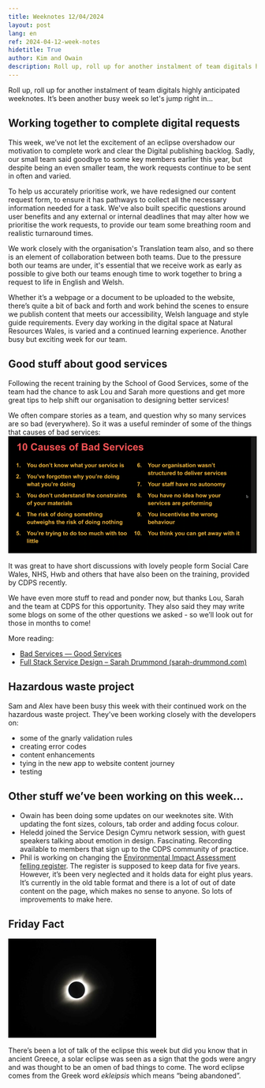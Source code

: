 ```yaml
---
title: Weeknotes 12/04/2024
layout: post
lang: en
ref: 2024-04-12-week-notes
hidetitle: True
author: Kim and Owain
description: Roll up, roll up for another instalment of team digitals highly anticipated weeknotes.
---
```


Roll up, roll up for another instalment of team digitals highly anticipated weeknotes. It’s been another busy week so let's jump right in… 

## Working together to complete digital requests

This week, we’ve not let the excitement of an eclipse overshadow our motivation to complete work and clear the Digital publishing backlog. Sadly, our small team said goodbye to some key members earlier this year, but despite being an even smaller team, the work requests continue to be sent in often and varied.

To help us accurately prioritise work, we have redesigned our content request form, to ensure it has pathways to collect all the necessary information needed for a task. We've also built specific questions around user benefits and any external or internal deadlines that may alter how we prioritise the work requests, to provide our team some breathing room and realistic turnaround times. 

We work closely with the organisation's Translation team also, and so there is an element of collaboration between both teams. Due to the pressure both our teams are under, it's essential that we receive work as early as possible to give both our teams enough time to work together to bring a request to life in English and Welsh. 

Whether it’s a webpage or a document to be uploaded to the website, there’s quite a bit of back and forth and work behind the scenes to ensure we publish content that meets our accessibility, Welsh language and style guide requirements. Every day working in the digital space at Natural Resources Wales, is varied and a continued learning experience. Another busy but exciting week for our team.

## Good stuff about good services

Following the recent training by the School of Good Services, some of the team had the chance to ask Lou and Sarah more questions and get more great tips to help shift our organisation to designing better services!

We often compare stories as a team, and question why so many services are so bad (everywhere). So it was a useful reminder of some of the things that causes of bad services: 
![](https://github.com/nrw-digital/week-notes/blob/2df8456f3ab5b94a338274f716a4c9469edcdbf5/images/10%20causes%20of%20bad%20services.png?raw=true) 

It was great to have short discussions with lovely people form Social Care Wales, NHS, Hwb and others that have also been on the training, provided by CDPS recently.

We have even more stuff to read and ponder now, but thanks Lou, Sarah and the team at CDPS for this opportunity. They also said they may write some blogs on some of the other questions we asked - so we’ll look out for those in months to come!

More reading: 
+ [Bad Services — Good Services](https://good.services/blog/bad-services-are-bad)
+ [Full Stack Service Design – Sarah Drummond (sarah-drummond.com)](https://sarah-drummond.com/full-stack-service-design/)

## Hazardous waste project

Sam and Alex have been busy this week with their continued work on the hazardous waste project. They've been working closely with the developers on:

+ some of the gnarly validation rules
+ creating error codes
+ content enhancements
+ tying in the new app to website content journey
+ testing

## Other stuff we’ve been working on this week…
+ Owain has been doing some updates on our weeknotes site. With updating the font sizes, colours, tab order and adding focus colour.
+ Heledd joined the Service Design Cymru network session, with guest speakers talking about emotion in design. Fascinating. Recording available to members that sign up to the CDPS community of practice.
+ Phil is working on changing the <a rel="nofollow" href="https://naturalresources.wales/guidance-and-advice/environmental-topics/woodlands-and-forests/environmental-impact-assessment-for-forestry-activity/environmental-impact-assessment-for-forestry-activity/?lang=en">Environmental Impact Assessment felling register</a>. The register is supposed to keep data for five years. However, it’s been very neglected and it holds data for eight plus years. It’s currently in the old table format and there is a lot of out of date content on the page, which makes no sense to anyone. So lots of improvements to make here.

## Friday Fact

![](https://github.com/nrw-digital/week-notes/blob/5e1d7af4ca6c7ba792378a02dc6ddba97a2db48a/images/eclipse.jpg?raw=true) 

There’s been a lot of talk of the eclipse this week but did you know that in ancient Greece, a solar eclipse was seen as a sign that the gods were angry and was thought to be an omen of bad things to come. The word eclipse comes from the Greek word *ekleipsis* which means “being abandoned”.
